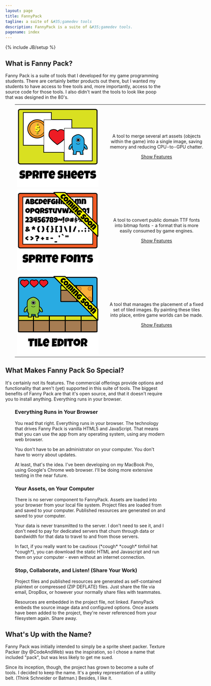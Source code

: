 ```yaml
---
layout: page
title: FannyPack
tagline: a suite of &#35;gamedev tools
description: FannyPack is a suite of &#35;gamedev tools.
pagename: index
---
```

{% include JB/setup %}

## What is Fanny Pack?

Fanny Pack is a suite of tools that I developed for my game programming students. There are certainly 
better products out there, but I wanted my students to have access to free tools and, more importantly, 
access to the source code for those tools. I also didn't want the tools to look like poop that was 
designed in the 80's.

<table border="0" cellpadding="0" cellspacing="0" style="width:600px; margin-left:30px;">
	<tr>
		<td style="width:300px;">
			<img src="assets/img/index/iconSpriteSheets.png" alt="Sprite Sheets"/>
		</td>
		<td style="text-align:center; white-space:nowrap;">
			<p>A tool to merge several art assets (objects <br/>
			   within the game) into a single image, saving <br/>
			   memory and reducing CPU-to-GPU chatter.
			</p>
			<p><a id="cmdShowFeaturesSheets" href="#null" class="btn btn-primary">Show Features</a></p>
		</td>
	</tr><tr>
		<td style="width:300px;">
			<img src="assets/img/index/iconSpriteFonts.png" alt="Sprite Sheets"/>
		</td>
		<td style="text-align:center; white-space:nowrap;">
			<p>A tool to convert public domain TTF fonts <br/>
			   into bitmap fonts - a format that is more <br/>
			   easily consumed by game engines.
			</p>
			<p><a id="cmdShowFeaturesFonts" href="#null" class="btn btn-default disabled">Show Features</a></p>
		</td>
	</tr><tr>
		<td style="width:300px;">
			<img src="assets/img/index/iconTileEditor.png" alt="Sprite Sheets"/>
		</td>
		<td style="text-align:center; white-space:nowrap;">
			<p>A tool that manages the placement of a fixed <br/>
			   set of tiled images. By painting these tiles <br/>
			   into place, entire game worlds can be made.
			</p>
			<p><a id="cmdShowFeaturesTileEditor" href="#null" class="btn btn-default disabled">Show Features</a></p>
		</td>
	</tr>
</table>

## What Makes Fanny Pack So Special?

It's certainly not its features. The commercial offerings provide options and functionality that 
aren't (yet) supported in this suite of tools. The biggest benefits of Fanny Pack are that it's 
open source, and that it doesn't require you to install anything. Everything runs in your browser.

<div style="margin-left:30px;">

<h3>Everything Runs in Your Browser</h3>

<p>You read that right. Everything runs in your browser. The technology that drives Fanny Pack is 
vanilla HTML5 and JavaScript. That means that you can use the app from any operating system, 
using any modern web browser.</p>

<p>You don't have to be an administrator on your computer. You don't have to worry about updates.</p>

<p>At least, that's the idea. I've been developing on my MacBook Pro, using Google's Chrome web 
browser. I'll be doing more extensive testing in the near future.</p>

<h3>Your Assets, on Your Computer</h3>

<p>There is no server component to FannyPack. Assets are loaded into your browser from your local
file system. Project files are loaded from and saved to your computer. Published resources are
generated on and saved to your computer.</p>

<p>Your data is never transmitted to the server. I don't need to see it, and I don't need to pay
for dedicated servers that churn through data or bandwidth for that data to travel to and from 
those servers.</p>

<p>In fact, if you really want to be cautious (*cough* *cough* tinfoil hat *cough*), you
can download the static HTML and Javascript and run them on your computer - even without an
internet connection.</p>

<h3>Stop, Collaborate, and Listen! (Share Your Work)</h3>

<p>Project files and published resources are generated as self-contained plaintext or compressed 
(ZIP DEFLATE) files. Just share the file via email, DropBox, or however your normally 
share files with teammates.</p>

<p>Resources are embedded in the project file, not linked. FannyPack embeds the source image 
data and configured options. Once assets have been added to the project, they're never 
referenced from your filesystem again. Share away.</p>

</div>

## What's Up with the Name?

Fanny Pack was initially intended to simply be a sprite sheet packer. Texture Packer (by @CodeAndWeb) 
was the inspiration, so I chose a name that included "pack", but was less likely to get me sued. 

Since its inception, though, the project has grown to become a suite of tools. I decided to keep the 
name. It's a geeky representation of a utility belt. (Think Schneider or Batman.) Besides, I like it.

